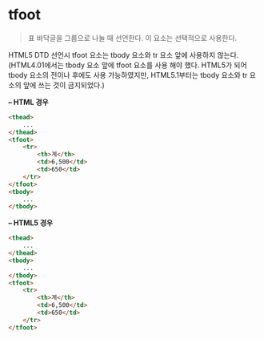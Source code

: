 # tfoot
> 표 바닥글을 그룹으로 나눌 때 선언한다. 이 요소는 선택적으로 사용한다.

HTML5 DTD 선언시 tfoot 요소는 tbody 요소와 tr 요소 앞에 사용하지 않는다. (HTML4.01에서는 tbody 요소 앞에 tfoot 요소를 사용 해야 했다. HTML5가 되어 tbody 요소의 전이나 후에도 사용 가능하였지만, HTML5.1부터는 tbody 요소와 tr 요소의 앞에 쓰는 것이 금지되었다.)

**– HTML 경우**
``` html
<thead>
    ...
</thead>
<tfoot>
    <tr>
        <th>계</th>
        <td>6,500</td>
        <td>650</td>
    </tr>
</tfoot>
<tbody>
    ...
</tbody>
```
**– HTML5 경우**
``` html
<thead>
    ...
</thead>
<tbody>
    ...
</tbody>
<tfoot>
    <tr>
        <th>계</th>
        <td>6,500</td>
        <td>650</td>
    </tr>
</tfoot>
```

